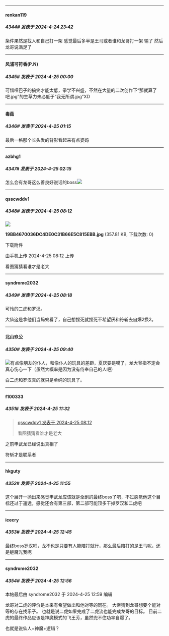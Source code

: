 ﻿
*****

####  renkan119  
##### 4344#       发表于 2024-4-24 23:42

条件果然是找人和自己打一架 感觉最后多半是王马或者谁和龙哥打一架 输了 然后龙哥说满足了


*****

####  风浦可符香(P.N)  
##### 4345#       发表于 2024-4-25 00:00

可惜哑巴子的搞笑才能太低，拳学不兴盛，不然在大量的二次创作下“那就算了吧.jpg”的生草力未必低于“我无所谓.jpg”XD


*****

####  毒菇  
##### 4346#       发表于 2024-4-25 01:15

最后一格那个长头发的背影看起来有点婆妈


*****

####  azbhg1  
##### 4347#       发表于 2024-4-25 02:15

怎么会有龙哥这么善良好说话的boss<img src="https://static.saraba1st.com/image/smiley/face2017/067.png" referrerpolicy="no-referrer">


*****

####  qsscwddv1  
##### 4348#       发表于 2024-4-25 08:12

<img src="https://img.saraba1st.com/forum/202404/25/081237z4mdi8mzmkv8p646.jpg" referrerpolicy="no-referrer">

<strong>19BB4670036DC4DE0C31B66E5C815EBB.jpg</strong> (357.81 KB, 下载次数: 0)

下载附件

由手机上传
2024-4-25 08:12 上传

看图猜猜看谁才是老大


*****

####  syndrome2032  
##### 4349#       发表于 2024-4-25 08:18

可怜的二虎和罗汉。

大仙这是拿他们当蚂蚁看了，自己想捏死就捏死不希望厌和符斩去自爆2换2。


*****

####  北山玖公  
##### 4350#       发表于 2024-4-25 09:40

<img src="https://static.saraba1st.com/image/smiley/face2017/067.png" referrerpolicy="no-referrer">有点像朋友的仆人，和像仆人的玩具的差距，夏厌要是噶了，龙大爷指不定会真心伤心一下（虽然大概率是因为没有侍奉自己的人吧）

白二虎和罗汉真的就只是单纯的玩具了。


*****

####  f100333  
##### 4351#       发表于 2024-4-25 11:32

<blockquote><a href="httphttps://bbs.saraba1st.com/2b/forum.php?mod=redirect&amp;goto=findpost&amp;pid=64710074&amp;ptid=1804854" target="_blank">qsscwddv1 发表于 2024-4-25 08:12</a>

看图猜猜看谁才是老大</blockquote>
之前申武龙已经说出真相了

符斩才是联系者


*****

####  hkguty  
##### 4352#       发表于 2024-4-25 11:55

这个展开一抛出来感觉申武龙应该就是全剧的最终boss了吧，不过感觉他这个目标还过于遥远，感觉还会有第三部，第二部可能顶多干掉罗汉和二虎吧


*****

####  icecry  
##### 4353#       发表于 2024-4-25 12:45

最终boss罗汉吧，龙不也是只要有人能陪打就行，那么最后陪打的是王马呢，还是魅魔光我呢


*****

####  syndrome2032  
##### 4354#       发表于 2024-4-25 12:56

 本帖最后由 syndrome2032 于 2024-4-25 12:59 编辑 

龙哥对二虎的评价是本来有希望做出和他对等的同在。
大帝猜到龙哥想要个能对等的存在找乐子。
也就是说二虎如果完成了二虎流也能完成龙哥的目标。
目前二虎的最终作品应该是神魔模式的飞王芳，虽然兜不住功率自爆了。

也就是说仙人=神魔+逻辑？

